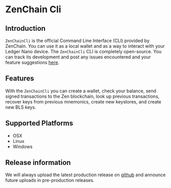# ZenChain Cli

## Introduction

`ZenChainCli` is the official Command Line Interface \(CLI\) provided by ZenChain. You can use it as a local wallet and as a way to interact with your Ledger Nano device. The `ZenChainCli` CLI is completely open-source. You can track its development and post any issues encountered and your feature suggestions [here](https://github.com/harmony-one/go-sdk).

## Features <a id="features"></a>

With the `ZenChainCli` you can create a wallet, check your balance, send signed transactions to the Zen blockchain, look up previous transactions, recover keys from previous mnemonics, create new keystores, and create new BLS keys.

## Supported Platforms <a id="platforms"></a>

* OSX
* Linux
* Windows

## Release information

We will always upload the latest production release on [github](https://github.com/harmony-one/go-sdk/releases) and announce future uploads in pre-production releases.

